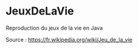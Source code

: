 # JeuxDeLaVie
Reproduction du jeux de la vie en Java

Source : https://fr.wikipedia.org/wiki/Jeu_de_la_vie
